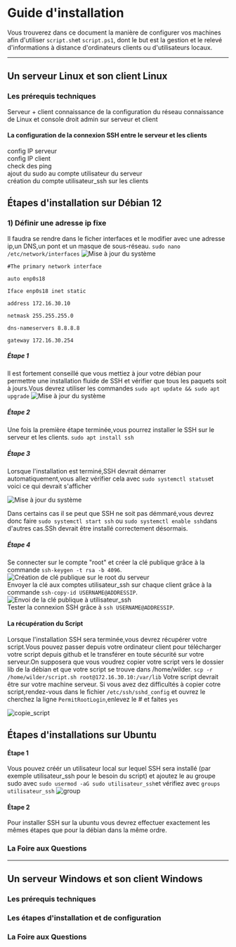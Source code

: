 # Guide d'installation

Vous trouverez dans ce document la manière de configurer vos machines afin d'utiliser ```script.sh```et ```script.ps1```, dont le but est la gestion et le relevé d'informations à distance d'ordinateurs clients ou d'utilisateurs locaux.  

---
## Un serveur Linux et son client Linux

### Les prérequis techniques
Serveur + client
connaissance de la configuration du réseau
connaissance de Linux et console
droit admin sur serveur et client

#### La configuration de la connexion SSH entre le serveur et les clients
config IP serveur  
config IP client  
check des ping  
ajout du sudo au compte utilisateur du serveur  
création du compte utilisateur_ssh sur les clients  
## Étapes d'installation sur Débian 12
### 1) Définir une adresse ip fixe
Il faudra se rendre dans le ficher interfaces et le modifier avec une adresse ip,un DNS,un pont et un masque de sous-réseau.
```sudo nano /etc/network/interfaces```
![Mise à jour du système](./Images/Installation/interfaces.png) 

```#The primary network interface```

```auto enp0s18```

```Iface enp0s18 inet static```
	
 ```address 172.16.30.10```
	
 ```netmask 255.255.255.0```

 ```dns-nameservers 8.8.8.8```

```gateway 172.16.30.254```


##### Étape 1 
Il est fortement conseillé que vous mettiez à jour votre débian pour permettre une installation fluide de SSH et vérifier que tous les paquets soit à jours.Vous devrez utiliser les commandes ```sudo apt update && sudo apt upgrade```
![Mise à jour du système](./Images/Installation/Screen_ssh1.png) 
##### Étape 2
Une fois la première étape terminée,vous pourrez installer le SSH sur le serveur et les clients.
```sudo apt install ssh```
##### Étape 3
Lorsque l'installation est terminé,SSH devrait démarrer automatiquement,vous allez vérifier cela avec ```sudo systemctl status```et voici ce qui devrait s'afficher

![Mise à jour du système](./Images/Installation/screen_ssh3.png) 

Dans certains cas il se peut que SSH ne soit pas démmaré,vous devrez donc faire ```sudo systemctl start ssh``` ou ```sudo systemctl enable ssh```dans d'autres cas.SSh devrait être installé correctement désormais.
##### Étape 4
Se connecter sur le compte "root" et créer la clé publique grâce à la commande ```ssh-keygen -t rsa -b 4096```.  
![Création de clé publique sur le root du serveur](./Images/Installation/creation_cle_publique.png)  
Envoyer la clé aux comptes utilisateur_ssh sur chaque client grâce à la commande ```ssh-copy-id USERNAME@ADDRESSIP```.  
![Envoi de la clé publique à utilisateur_ssh](./Images/Installation/transfert_cle_publique.png)  
Tester la connexion SSH grâce à ```ssh USERNAME@ADDRESSIP```.  

#### La récupération du Script
Lorsque l'installation SSH sera terminée,vous devrez récupérer votre script.Vous pouvez passer depuis votre ordinateur client pour télécharger votre script depuis github et le transférer en toute sécurité sur votre serveur.On supposera que vous voudrez copier votre script vers le dossier lib de la débian et que votre script se trouve dans /home/wilder.
```scp -r /home/wilder/script.sh root@172.16.30.10:/var/lib```
Votre script devrait être sur votre machine serveur.
Si vous avez dez difficultés à copier cotre script,rendez-vous dans le fichier ```/etc/ssh/sshd_config``` et ouvrez le
cherchez la ligne ```PermitRootLogin```,enlevez le # et faites ```yes```


![copie_script](./Images/Installation/Scp.png)  


## Étapes d'installations sur Ubuntu 
#### Étape 1
Vous pouvez créér un utilisateur local sur lequel SSH sera installé (par exemple utilisateur_ssh pour le besoin du script) et ajoutez le au groupe sudo avec ```sudo usermod -aG sudo utilisateur_ssh```et vérifiez avec ```groups utilisateur_ssh```
![group](./Images/Installation/group.png)  

#### Étape 2
Pour installer SSH sur la ubuntu vous devrez effectuer exactement les mêmes étapes que pour la débian dans la même ordre.



### La Foire aux Questions


---
## Un serveur Windows et son client Windows

### Les prérequis techniques

### Les étapes d'installation et de configuration

### La Foire aux Questions
